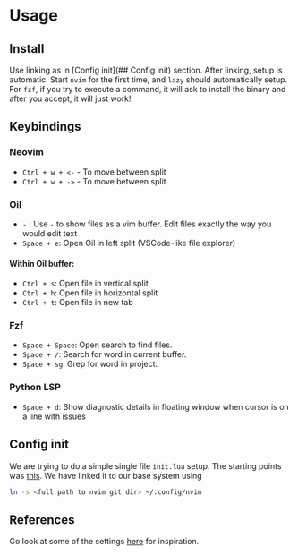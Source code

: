 # Usage

## Install

Use linking as in [Config init](## Config init) section.
After linking, setup is automatic. 
Start `nvim` for the first time, and `lazy` should automatically setup. 
For `fzf`, if you try to execute a command, it will ask to install the binary and after you 
accept, it will just work!

## Keybindings

### Neovim

- `Ctrl + w + <-` - To move between split 
- `Ctrl + w + ->` - To move between split 

### Oil

- `-` :  Use `-` to show files as a vim buffer. Edit files exactly the way you would edit text
- `Space + e`: Open Oil in left split (VSCode-like file explorer)

#### Within Oil buffer:
- `Ctrl + s`: Open file in vertical split
- `Ctrl + h`: Open file in horizontal split  
- `Ctrl + t`: Open file in new tab

### Fzf

- `Space + Space`: Open search to find files. 
- `Space + /`: Search for word in current buffer.
- `Space + sg`: Grep for word in project.

### Python LSP

- `Space + d`: Show diagnostic details in floating window when cursor is on a line with issues 

## Config init 

We are trying to do a simple single file `init.lua` setup. 
The starting points was [this](https://github.com/khuedoan/nvim-minimal/tree/master).
We have linked it to our base system using 

```sh
ln -s <full path to nvim git dir> ~/.config/nvim
```

## References

Go look at some of the settings [here](https://github.com/nvim-lua/kickstart.nvim/blob/master/init.lua) for inspiration. 
